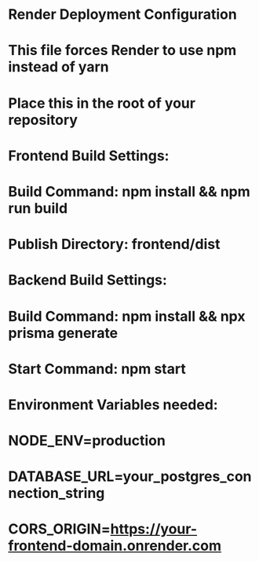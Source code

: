 # Render Deployment Configuration

# This file forces Render to use npm instead of yarn
# Place this in the root of your repository

# Frontend Build Settings:
# Build Command: npm install && npm run build
# Publish Directory: frontend/dist

# Backend Build Settings: 
# Build Command: npm install && npx prisma generate
# Start Command: npm start

# Environment Variables needed:
# NODE_ENV=production
# DATABASE_URL=your_postgres_connection_string
# CORS_ORIGIN=https://your-frontend-domain.onrender.com
